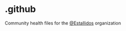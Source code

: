 # .github

Community health files for the [@Estallidos](https://github.com/estallidos) organization
